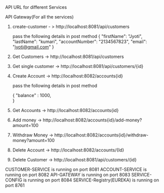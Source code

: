 API URL for different Services


API Gateway(For all the services)

1. create-customer - > http://localhost:8081/api/customers

	pass the following details in post method
	{
        "firstName": "Jyoti",
        "lastName": "kumari",
        "accountNumber": "2134567823",
        "email": "jyoti@gmail.com"
}

2. Get Customers -> http://localhost:8081/api/customers

3. Get single customer -> http://localhost:8081/api/customers/{id}


4. Create Account -> http://localhost:8082/accounts{id}

	pass the following details in post method

	{
    		"balance" : 1000,		
	}

5. Get Accounts -> http://localhost:8082/accounts{id}
6. Add money ->    http://localhost:8082/accounts{id}/add-money?amount=100
7. Withdraw Money -> http://localhost:8082/accounts{id}/withdraw-money?amount=100

6. Delete Account -> http://localhost:8082/accounts/{Id}

7. Delete Customer -> http://localhost:8081/api/customers/{id}



CUSTOMER-SERVICE is running on port 8081
ACCOUNT-SERVICE is running on port 8082
API-GATEWAY is running on port 8083
SERVICE-CONFIG is running on port 8084
SERVICE-Registry(EUREKA) is running on port 8761 